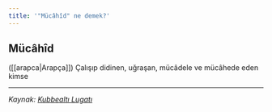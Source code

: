 ```yaml
---
title: '"Mücâhîd" ne demek?'
---
```


## Mücâhîd
([[arapca|Arapça]]) Çalışıp didinen, uğraşan, mücâdele ve mücâhede eden kimse

---
*Kaynak: [Kubbealtı Lugatı](https://www.lugatim.com/s/mucahit)*